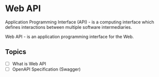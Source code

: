 # Web API

Application Programming Interface (API) - is a computing interface which defines interactions between multiple software intermediaries. 

Web API - is an application programming interface for the Web.


## Topics

- [ ] What is Web API
- [ ] OpenAPI Specification (Swagger)
